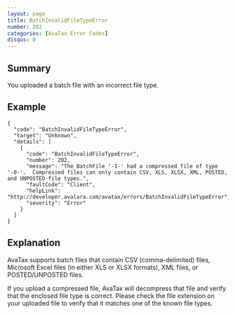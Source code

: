 ```yaml
---
layout: page
title: BatchInvalidFileTypeError
number: 202
categories: [AvaTax Error Codes]
disqus: 0
---
```


## Summary

You uploaded a batch file with an incorrect file type.

## Example

    {
      "code": "BatchInvalidFileTypeError",
      "target": "Unknown",
      "details": [
        {
          "code": "BatchInvalidFileTypeError",
          "number": 202,
          "message": "The BatchFile '-1-' had a compressed file of type '-0-'.  Compressed files can only contain CSV, XLS, XLSX, XML, POSTED, and UNPOSTED file types.",
          "faultCode": "Client",
          "helpLink": "http://developer.avalara.com/avatax/errors/BatchInvalidFileTypeError",
          "severity": "Error"
        }
      ]
    }

## Explanation

AvaTax supports batch files that contain CSV (comma-delimited) files, Microsoft Excel files (in either XLS or XLSX formats), XML files, or POSTED/UNPOSTED files.

If you upload a compressed file, AvaTax will decompress that file and verify that the enclosed file type is correct.  Please check the file extension on your uploaded file to verify that it matches one of the known file types.
